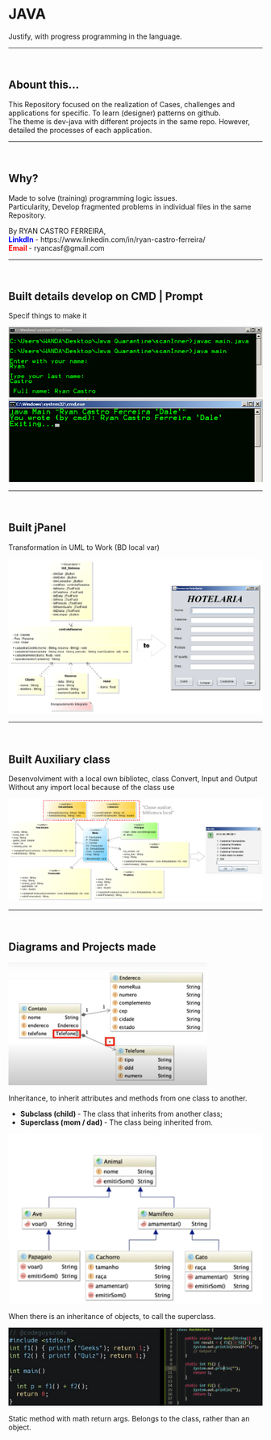 <h1>JAVA</h1>
<p>Justify, with progress programming in the language.</p>

<hr><br>
<h2>Abount this...</h2>
<p>This Repository focused on the realization of Cases, challenges and applications for specific. To learn (designer) patterns on github.<br>
The theme is dev-java with different projects in the same repo. However, detailed the processes of each application.</p>

<hr><br>
<h2>Why?</h2>
<p>Made to solve (training) programming logic issues.<br>
Particularity, Develop fragmented problems in individual files in the same Repository.</p>
By RYAN CASTRO FERREIRA,<br>
<b style="color: blue;">LinkdIn </b>- https://www.linkedin.com/in/ryan-castro-ferreira/ <br>
<b style="color: red;">Email </b>- ryancasf@gmail.com <br>

<hr><br>
<h2>Built details develop on CMD | Prompt</h2>
<p>Specif things to make it</p>
<img src="img/ScreenS-InnerScanner-on-CMD.PNG">
<img src="img/ScreenS-Param-on-CMD.PNG">

<hr><br>
<h2>Built jPanel</h2>
<p>Transformation in UML to Work (BD local var)</p>
<img src="reservaHotelaria/astah/Diagrama de Classes.PNG">

<hr><br>
<h2>Built Auxiliary class</h2>
<p>Desenvolviment with a local own bibliotec, class Convert, Input and Output<br>
Without any import local because of the class use</p>
<img src="Controle_empresa(ClassesAuxiliares)/Astah/ScreenS-ClasseDiagram.PNG">

<hr><br>
<h2>Diagrams and Projects made</h2>

<img src="img/jv02.PNG">
<p>Inheritance, to inherit attributes and methods from one class to another. <br>
	<ul>
		<li><b>Subclass (child) </b> - The class that inherits from another class;</li>
		<li><b>Superclass (mom / dad) </b> - The class being inherited from.</li>
	</ul>
</p>

<img src="img/jv03.PNG">
<p>When there is an inheritance of objects, to call the superclass.</p>

<img src="img/question.PNG">
<p>Static method with math return args. Belongs to the class, rather than an object.</p>